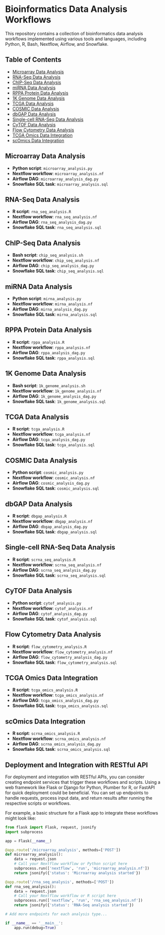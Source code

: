 # Bioinformatics Data Analysis Workflows

This repository contains a collection of bioinformatics data analysis workflows implemented using various tools and languages, including Python, R, Bash, Nextflow, Airflow, and Snowflake.

## Table of Contents

- [Microarray Data Analysis](#microarray-data-analysis)
- [RNA-Seq Data Analysis](#rna-seq-data-analysis)
- [ChIP-Seq Data Analysis](#chip-seq-data-analysis)
- [miRNA Data Analysis](#mirna-data-analysis)
- [RPPA Protein Data Analysis](#rppa-protein-data-analysis)
- [1K Genome Data Analysis](#1k-genome-data-analysis)
- [TCGA Data Analysis](#tcga-data-analysis)
- [COSMIC Data Analysis](#cosmic-data-analysis)
- [dbGAP Data Analysis](#dbgap-data-analysis)
- [Single-cell RNA-Seq Data Analysis](#single-cell-rna-seq-data-analysis)
- [CyTOF Data Analysis](#cytof-data-analysis)
- [Flow Cytometry Data Analysis](#flow-cytometry-data-analysis)
- [TCGA Omics Data Integration](#tcga-omics-data-integration)
- [scOmics Data Integration](#scrna-omics-data-integration)

## Microarray Data Analysis

- **Python script**: `microarray_analysis.py`
- **Nextflow workflow**: `microarray_analysis.nf`
- **Airflow DAG**: `microarray_analysis_dag.py`
- **Snowflake SQL task**: `microarray_analysis.sql`

## RNA-Seq Data Analysis

- **R script**: `rna_seq_analysis.R`
- **Nextflow workflow**: `rna_seq_analysis.nf`
- **Airflow DAG**: `rna_seq_analysis_dag.py`
- **Snowflake SQL task**: `rna_seq_analysis.sql`

## ChIP-Seq Data Analysis

- **Bash script**: `chip_seq_analysis.sh`
- **Nextflow workflow**: `chip_seq_analysis.nf`
- **Airflow DAG**: `chip_seq_analysis_dag.py`
- **Snowflake SQL task**: `chip_seq_analysis.sql`

## miRNA Data Analysis

- **Python script**: `mirna_analysis.py`
- **Nextflow workflow**: `mirna_analysis.nf`
- **Airflow DAG**: `mirna_analysis_dag.py`
- **Snowflake SQL task**: `mirna_analysis.sql`

## RPPA Protein Data Analysis

- **R script**: `rppa_analysis.R`
- **Nextflow workflow**: `rppa_analysis.nf`
- **Airflow DAG**: `rppa_analysis_dag.py`
- **Snowflake SQL task**: `rppa_analysis.sql`

## 1K Genome Data Analysis

- **Bash script**: `1k_genome_analysis.sh`
- **Nextflow workflow**: `1k_genome_analysis.nf`
- **Airflow DAG**: `1k_genome_analysis_dag.py`
- **Snowflake SQL task**: `1k_genome_analysis.sql`

## TCGA Data Analysis

- **R script**: `tcga_analysis.R`
- **Nextflow workflow**: `tcga_analysis.nf`
- **Airflow DAG**: `tcga_analysis_dag.py`
- **Snowflake SQL task**: `tcga_analysis.sql`

## COSMIC Data Analysis

- **Python script**: `cosmic_analysis.py`
- **Nextflow workflow**: `cosmic_analysis.nf`
- **Airflow DAG**: `cosmic_analysis_dag.py`
- **Snowflake SQL task**: `cosmic_analysis.sql`

## dbGAP Data Analysis

- **R script**: `dbgap_analysis.R`
- **Nextflow workflow**: `dbgap_analysis.nf`
- **Airflow DAG**: `dbgap_analysis_dag.py`
- **Snowflake SQL task**: `dbgap_analysis.sql`

## Single-cell RNA-Seq Data Analysis

- **R script**: `scrna_seq_analysis.R`
- **Nextflow workflow**: `scrna_seq_analysis.nf`
- **Airflow DAG**: `scrna_seq_analysis_dag.py`
- **Snowflake SQL task**: `scrna_seq_analysis.sql`

## CyTOF Data Analysis

- **Python script**: `cytof_analysis.py`
- **Nextflow workflow**: `cytof_analysis.nf`
- **Airflow DAG**: `cytof_analysis_dag.py`
- **Snowflake SQL task**: `cytof_analysis.sql`

## Flow Cytometry Data Analysis

- **R script**: `flow_cytometry_analysis.R`
- **Nextflow workflow**: `flow_cytometry_analysis.nf`
- **Airflow DAG**: `flow_cytometry_analysis_dag.py`
- **Snowflake SQL task**: `flow_cytometry_analysis.sql`
  
## TCGA Omics Data Integration
- **R script**: `tcga_omics_analysis.R`
- **Nextflow workflow**: `tcga_omics_analysis.nf`
- **Airflow DAG**: `tcga_omics_analysis_dag.py`
- **Snowflake SQL task**: `tcga_omics_analysis.sql`

## scOmics Data Integration

- **R script**: `scrna_omics_analysis.R`
- **Nextflow workflow**: `scrna_omics_analysis.nf`
- **Airflow DAG**: `scrna_omics_analysis_dag.py`
- **Snowflake SQL task**: `scrna_omics_analysis.sql`


## Deployment and Integration with RESTful API

For deployment and integration with RESTful APIs, you can consider creating endpoint services that trigger these workflows and scripts. Using a web framework like Flask or Django for Python, Plumber for R, or FastAPI for quick deployment could be beneficial. You can set up endpoints to handle requests, process input data, and return results after running the respective scripts or workflows.

For example, a basic structure for a Flask app to integrate these workflows might look like:

```python
from flask import Flask, request, jsonify
import subprocess

app = Flask(__name__)

@app.route('/microarray_analysis', methods=['POST'])
def microarray_analysis():
    data = request.json
    # Call your Nextflow workflow or Python script here
    subprocess.run(['nextflow', 'run', 'microarray_analysis.nf'])
    return jsonify({'status': 'Microarray analysis started'})

@app.route('/rna_seq_analysis', methods=['POST'])
def rna_seq_analysis():
    data = request.json
    # Call your Nextflow workflow or R script here
    subprocess.run(['nextflow', 'run', 'rna_seq_analysis.nf'])
    return jsonify({'status': 'RNA-Seq analysis started'})

# Add more endpoints for each analysis type...

if __name__ == '__main__':
    app.run(debug=True)

